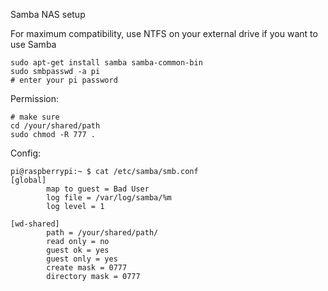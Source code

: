 Samba NAS setup

For maximum compatibility, use NTFS on your external drive if you want to use Samba

```
sudo apt-get install samba samba-common-bin
sudo smbpasswd -a pi
# enter your pi password
```

Permission:
```
# make sure 
cd /your/shared/path
sudo chmod -R 777 .
```

Config:
```
pi@raspberrypi:~ $ cat /etc/samba/smb.conf 
[global]
        map to guest = Bad User
        log file = /var/log/samba/%m
        log level = 1

[wd-shared]
        path = /your/shared/path/
        read only = no
        guest ok = yes
        guest only = yes
        create mask = 0777
        directory mask = 0777
```

